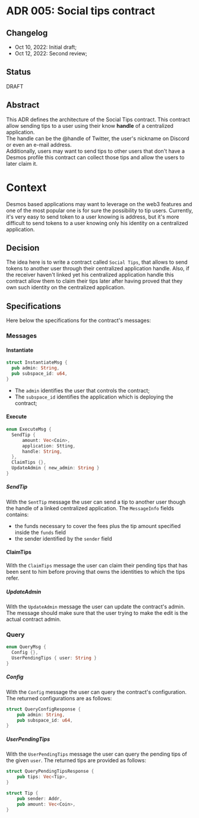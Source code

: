 # ADR 005: Social tips contract

## Changelog

- Oct 10, 2022: Initial draft;
- Oct 12, 2022: Second review;

## Status
DRAFT

## Abstract
This ADR defines the architecture of the Social Tips contract. This contract allow sending tips to a user
using their know **handle** of a centralized application.  
The handle can be the @handle of Twitter, the user's nickname on Discord or even an e-mail address.  
Additionally, users may want to send tips to other users that don't have a Desmos profile this contract
can collect those tips and allow the users to later claim it.

# Context
Desmos based applications may want to leverage on the web3 features and one of the most popular one is for sure
the possibility to tip users. Currently, it's very easy to send token to a user knowing is address,
but it's more difficult to send tokens to a user knowing only his identity on a centralized application.

## Decision
The idea here is to write a contract called `Social Tips`, that allows to send tokens to another user 
through their centralized application handle. Also, if the receiver haven't linked yet his 
centralized application handle this contract allow them to claim their tips later after having
proved that they own such identity on the centralized application.

## Specifications
Here below the specifications for the contract's messages:

### Messages

#### Instantiate
```rust
struct InstantiateMsg {
  pub admin: String,
  pub subspace_id: u64,
}
```
* The `admin` identifies the user that controls the contract;
* The `subspace_id` identifies the application which is deploying the contract;

#### Execute
```rust
enum ExecuteMsg {
  SendTip { 
      amount: Vec<Coin>, 
      application: Stting,
      handle: String,
  },
  ClaimTips {},
  UpdateAdmin { new_admin: String }
}
```

##### SendTip
With the `SentTip` message the user can send a tip to another user though the handle of a linked centralized application.
The `MessageInfo` fields contains:
* the funds necessary to cover the fees plus the tip amount specified inside the `funds` field
* the sender identified by the `sender` field

#### ClaimTips
With the `ClaimTips` message the user can claim their pending tips that has been sent to him before proving that
owns the identities to which the tips refer.

##### UpdateAdmin
With the `UpdateAdmin` message the user can update the contract's admin.
The message should make sure that the user trying to make the edit is the actual contract admin.

### Query
```rust
enum QueryMsg {
  Config {},
  UserPendingTips { user: String }
}
```

##### Config
With the `Config` message the user can query the contract's configuration.
The returned configurations are as follows:
```rust
struct QueryConfigResponse {
    pub admin: String,
    pub subspace_id: u64,
}
```

##### UserPendingTips
With the `UserPendingTips` message the user can query the pending tips of the given `user`.
The returned tips are provided as follows:
```rust
struct QueryPendingTipsResponse {
    pub tips: Vec<Tip>,
}

struct Tip {
    pub sender: Addr,
    pub amount: Vec<Coin>,
}
```

